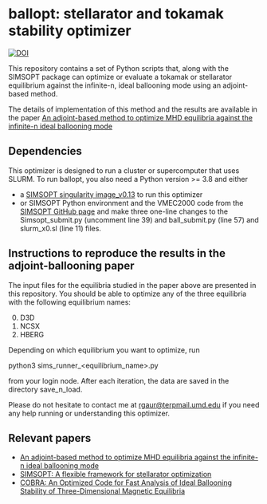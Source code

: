 # ballopt: stellarator and tokamak stability optimizer

[![DOI](https://zenodo.org/badge/523432429.svg)](https://zenodo.org/badge/latestdoi/523432429)

This repository contains a set of Python scripts that, along with the SIMSOPT package can optimize or evaluate a tokamak or stellarator equilibrium against the infinite-n, ideal ballooning mode using an adjoint-based method.

The details of implementation of this method and the results are available in the paper [An adjoint-based method to optimize MHD equilibria against the infinite-n ideal ballooning mode](https://doi.org/10.1017/S0022377823000995)


## Dependencies

This optimizer is designed to run a cluster or supercomputer that uses SLURM. To run ballopt, you also need a Python version >= 3.8 and either

 * a [SIMSOPT singularity image\_v0.13](https://simsopt.readthedocs.io/en/latest/containers.html#singularity-container) to run this optimizer
 * or SIMSOPT Python environment and the VMEC2000 code from the [SIMSOPT GitHub page](https://github.com/hiddenSymmetries/simsopt) and make three one-line changes to the Simsopt\_submit.py (uncomment line 39) and ball\_submit.py (line 57) and slurm\_x0.sl (line 11) files.

## Instructions to reproduce the results in the adjoint-ballooning paper

The input files for the equilibria studied in the paper above are presented in this repository. You should be able to optimize any of the three equilibria with the following equilibrium names:

0. D3D
1. NCSX
2. HBERG

Depending on which equilibrium you want to optimize, run

python3  sims\_runner\_\<equilibrium\_name\>.py

from your login node. After each iteration, the data are saved in the directory save\_n\_load.

Please do not hesitate to contact me at rgaur@terpmail.umd.edu if you need any help running or understanding this optimizer.

## Relevant papers
* [An adjoint-based method to optimize MHD equilibria against the infinite-n ideal ballooning mode](https://arxiv.org/abs/2302.07673)
* [SIMSOPT: A flexible framework for stellarator optimization](https://joss.theoj.org/papers/10.21105/joss.03525)
* [COBRA: An Optimized Code for Fast Analysis of Ideal Ballooning Stability of Three-Dimensional Magnetic Equilibria](https://citeseerx.ist.psu.edu/viewdoc/download?doi=10.1.1.596.1387&rep=rep1&type=pdf)

